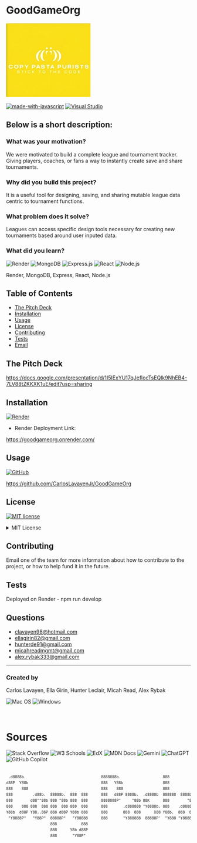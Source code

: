 # GoodGameOrg

<img src="./client/src/assets/Logo.png" width="230" height="200">

[![made-with-javascript](https://img.shields.io/badge/Made%20with-JavaScript-1f425f.svg)](https://www.javascript.com)
[![Visual Studio](https://badgen.net/badge/icon/visualstudio?icon=visualstudio&label)](https://visualstudio.microsoft.com)

## Below is a short description:

### What was your motivation?
We were motivated to build a complete league and tournament tracker.  Giving players, coaches, or fans a way to instantly create save and share tournaments.

### Why did you build this project?
It is a useful tool for designing, saving, and sharing mutable league data centric to tournament functions.

### What problem does it solve?
Leagues can access specific design tools necessary for creating new tournaments based around user inputed data.

### What did you learn?

![Render](https://img.shields.io/badge/Render-46E3B7.svg?style=for-the-badge&logo=Render&logoColor=white)
![MongoDB](https://img.shields.io/badge/MongoDB-47A248.svg?style=for-the-badge&logo=MongoDB&logoColor=white)
![Express.js](https://img.shields.io/badge/Express-000000.svg?style=for-the-badge&logo=Express&logoColor=white)
![React](https://img.shields.io/badge/React-61DAFB.svg?style=for-the-badge&logo=React&logoColor=black)
![Node.js](https://img.shields.io/badge/Node.js-5FA04E.svg?style=for-the-badge&logo=nodedotjs&logoColor=white)

Render, MongoDB, Express, React, Node.js

## Table of Contents

- [The Pitch Deck](#the-pitch-deck)
- [Installation](#installation)
- [Usage](#usage)
- [License](#license)
- [Contributing](#contributing)
- [Tests](#tests)
- [Email](#email)

## The Pitch Deck

https://docs.google.com/presentation/d/1I5IExYU17qJeflocTsEQlk9NhEB4-7LV88tZKKXK1uE/edit?usp=sharing

## Installation

[![Render](https://img.shields.io/badge/Render-46E3B7.svg?style=for-the-badge&logo=Render&logoColor=white)](https://goodgameorg.onrender.com/)

- Render Deployment Link:

https://goodgameorg.onrender.com/

## Usage

[![GitHub](https://badgen.net/badge/icon/github?icon=github&label)](https://github.com/CarlosLavayenJr/GoodGameOrg)

https://github.com/CarlosLavayenJr/GoodGameOrg

## License
[![MIT license](https://img.shields.io/badge/License-MIT-blue.svg)](https://lbesson.mit-license.org/)

<details>
      <summary>MIT License</summary>

Permission is hereby granted, free of charge, to any person obtaining a copy
of this software and associated documentation files (the "Software"), to deal
in the Software without restriction, including without limitation the rights
to use, copy, modify, merge, publish, distribute, sublicense, and/or sell
copies of the Software, and to permit persons to whom the Software is
furnished to do so, subject to the following conditions:

The above copyright notice and this permission notice shall be included in all
copies or substantial portions of the Software.

THE SOFTWARE IS PROVIDED "AS IS", WITHOUT WARRANTY OF ANY KIND, EXPRESS OR
IMPLIED, INCLUDING BUT NOT LIMITED TO THE WARRANTIES OF MERCHANTABILITY,
FITNESS FOR A PARTICULAR PURPOSE AND NONINFRINGEMENT. IN NO EVENT SHALL THE
AUTHORS OR COPYRIGHT HOLDERS BE LIABLE FOR ANY CLAIM, DAMAGES OR OTHER
LIABILITY, WHETHER IN AN ACTION OF CONTRACT, TORT OR OTHERWISE, ARISING FROM,
OUT OF OR IN CONNECTION WITH THE SOFTWARE OR THE USE OR OTHER DEALINGS IN THE
SOFTWARE.</details>

## Contributing
Email one of the team for more information about how to contribute to the project, or how to help fund it in the future.

## Tests
Deployed on Render - npm run develop

## Questions
- [clavayen98@hotmail.com](mailto:clavayen98@hotmail.com) 
- [ellagirin82@gmail.com](mailto:ellagirin82@gmail.com) 
- [hunterde91@gmail.com](mailto:hunterde91@gmail.com) 
- [micahreadmgmt@gmail.com](mailto:micahreadmgmt@gmail.com) 
- [alex.rybak333@gmail.com](mailto:alex.rybak333@gmail.com)

---

### Created by
Carlos Lavayen, Ella Girin, Hunter Leclair, Micah Read, Alex Rybak

![Mac OS](https://img.shields.io/badge/macOS-000000.svg?style=for-the-badge&logo=macOS&logoColor=white)
![Windows](https://img.shields.io/badge/Windows-0078D4.svg?style=for-the-badge&logo=Windows&logoColor=white)

<br>

# Sources

![Stack Overflow](https://img.shields.io/badge/Stack%20Overflow-F58025.svg?style=for-the-badge&logo=Stack-Overflow&logoColor=white)
![W3 Schools](https://img.shields.io/badge/W3Schools-04AA6D.svg?style=for-the-badge&logo=W3Schools&logoColor=white)
![EdX](https://img.shields.io/badge/edX-02262B.svg?style=for-the-badge&logo=edX&logoColor=white)
![MDN Docs](https://img.shields.io/badge/MDN%20Web%20Docs-000000.svg?style=for-the-badge&logo=MDN-Web-Docs&logoColor=white)
![Gemini](https://img.shields.io/badge/Google%20Gemini-8E75B2.svg?style=for-the-badge&logo=Google-Gemini&logoColor=white)
![ChatGPT](https://img.shields.io/badge/chatGPT-74aa9c?style=for-the-badge&logo=openai&logoColor=white)
![GitHub Copilot](https://img.shields.io/badge/GitHub%20Copilot-000000.svg?style=for-the-badge&logo=GitHub-Copilot&logoColor=white)

<pre><font size="1">
 .d8888b.                                  8888888b.                   888                  8888888b.                   d8b          888             
d88P  Y88b                                 888   Y88b                  888                  888   Y88b                  Y8P          888             
888    888                                 888    888                  888                  888    888                               888             
888         .d88b.  88888b.  888  888      888   d88P 8888b.  .d8888b  888888  8888b.       888   d88P 888  888 888d888 888 .d8888b  888888 .d8888b  
888        d88""88b 888 "88b 888  888      8888888P"     "88b 88K      888        "88b      8888888P"  888  888 888P"   888 88K      888    88K      
888    888 888  888 888  888 888  888      888       .d888888 "Y8888b. 888    .d888888      888        888  888 888     888 "Y8888b. 888    "Y8888b. 
Y88b  d88P Y88..88P 888 d88P Y88b 888      888       888  888      X88 Y88b.  888  888      888        Y88b 888 888     888      X88 Y88b.       X88 
 "Y8888P"   "Y88P"  88888P"   "Y88888      888       "Y888888  88888P'  "Y888 "Y888888      888         "Y88888 888     888  88888P'  "Y888  88888P' 
                    888           888                                                                                                                
                    888      Y8b d88P                                                                                                                
                    888       "Y88P"                                                                                                                 
</font></pre>